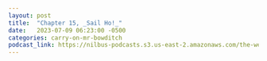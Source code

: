 ```yaml
---
layout: post
title:  "Chapter 15, _Sail Ho!_"
date:   2023-07-09 06:23:00 -0500
categories: carry-on-mr-bowditch
podcast_link: https://nilbus-podcasts.s3.us-east-2.amazonaws.com/the-well-trained-mind/Carry%20On,%20Mr.%20Bowditch/Chapter%2015,%20_Sail%20Ho!_.mp3
---
```

